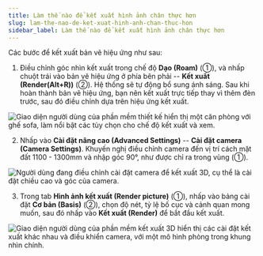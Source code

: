```yaml
---
title: Làm thế nào để kết xuất hình ảnh chân thực hơn
slug: lam-the-nao-de-ket-xuat-hinh-anh-chan-thuc-hon
sidebar_label: Làm thế nào để kết xuất hình ảnh chân thực hơn
---
```


Các bước để kết xuất bản vẽ hiệu ứng như sau:

1. Điều chỉnh góc nhìn kết xuất trong chế độ **Dạo (Roam)** (①), và nhấp chuột trái vào bản vẽ hiệu ứng ở phía bên phải -- **Kết xuất (Render(Alt+R))** (②). Hệ thống sẽ tự động bổ sung ánh sáng. Sau khi hoàn thành bản vẽ hiệu ứng, bạn nên kết xuất trực tiếp thay vì thêm đèn trước, sau đó điều chỉnh dựa trên hiệu ứng kết xuất.

![Giao diện người dùng của phần mềm thiết kế hiển thị một căn phòng với ghế sofa, làm nổi bật các tùy chọn cho chế độ kết xuất và xem.](https://storage.googleapis.com/jegavn_kb/images/dc79b886-e3f6-472d-a219-f57a6a7cb674.png)

2. Nhấp vào **Cài đặt nâng cao (Advanced Settings)** -- **Cài đặt camera (Camera Settings)**. Khuyến nghị điều chỉnh camera đến vị trí cách mặt đất 1100 - 1300mm và nhập góc 90°, như được chỉ ra trong vùng (①).

![Người dùng đang điều chỉnh cài đặt camera để kết xuất 3D, cụ thể là cài đặt chiều cao và góc của camera.](https://storage.googleapis.com/jegavn_kb/images/3f231cfe-f04b-4ee2-abc1-d23fb805b832.png)

3. Trong tab **Hình ảnh kết xuất (Render picture)** (①), nhấp vào bảng cài đặt **Cơ bản (Basis)** (②), chọn độ nét, tỷ lệ bố cục và cảnh quan mong muốn, sau đó nhấp vào **Kết xuất (Render)** để bắt đầu kết xuất.

![Giao diện người dùng của phần mềm kết xuất 3D hiển thị các cài đặt kết xuất khác nhau và điều khiển camera, với một mô hình phòng trong khung nhìn chính.](https://storage.googleapis.com/jegavn_kb/images/fd9523ea-468f-4ad1-ae16-60b215a7ce0f.png)